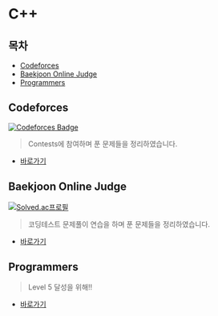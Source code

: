 # C++

## 목차

* [Codeforces](#codeforces)
* [Baekjoon Online Judge](#baekjoon-online-judge)
* [Programmers](#programmers)

## Codeforces

[![Codeforces Badge](https://cp-logo.vercel.app/codeforces/mooyeon)](https://codeforces.com/profile/mooyeon)

> Contests에 참여하며 푼 문제들을 정리하였습니다.

* [바로가기](./codeforces)

## Baekjoon Online Judge

[![Solved.ac프로필](http://mazassumnida.wtf/api/mini/generate_badge?boj=memoria22)](https://solved.ac/memoria22)

> 코딩테스트 문제풀이 연습을 하며 푼 문제들을 정리하였습니다.

* [바로가기](./baekjoon)

## Programmers

> Level 5 달성을 위해!!

* [바로가기](./programmers)



